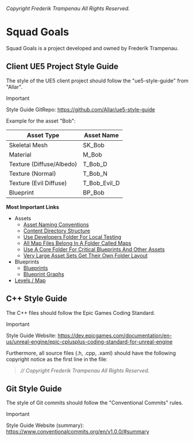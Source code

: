 _Copyright Frederik Trampenau All Rights Reserved._

# Squad Goals

Squad Goals is a project developed and owned by Frederik Trampenau.

## Client UE5 Project Style Guide

The style of the UE5 client project should follow the "ue5-style-guide" from "Allar".

> [!IMPORTANT]
> Style Guide GitRepo: https://github.com/Allar/ue5-style-guide

Example for the asset "Bob":

| Asset Type               | Asset Name    |
| ------------------------ | ------------- |
| Skeletal Mesh            | SK_Bob        |
| Material                 | M_Bob         |
| Texture (Diffuse/Albedo) | T_Bob_D       |
| Texture (Normal)         | T_Bob_N       |
| Texture (Evil Diffuse)   | T_Bob_Evil_D  |
| Blueprint                | BP_Bob        |

**Most Important Links**
* Assets
  * [Asset Naming Conventions](https://github.com/Allar/ue5-style-guide?tab=readme-ov-file#asset-name-modifiers)
  * [Content Directory Structure](https://github.com/Allar/ue5-style-guide?tab=readme-ov-file#2-content-directory-structure)
  * [Use Developers Folder For Local Testing](https://github.com/Allar/ue5-style-guide?tab=readme-ov-file#23-use-developers-folder-for-local-testing)
  * [All Map Files Belong In A Folder Called Maps](https://github.com/Allar/ue5-style-guide?tab=readme-ov-file#24-all-map-files-belong-in-a-folder-called-maps)
  * [Use A Core Folder For Critical Blueprints And Other Assets](https://github.com/Allar/ue5-style-guide?tab=readme-ov-file#25-use-a-core-folder-for-critical-blueprints-and-other-assets)
  * [Very Large Asset Sets Get Their Own Folder Layout](https://github.com/Allar/ue5-style-guide?tab=readme-ov-file#27-very-large-asset-sets-get-their-own-folder-layout)
* Blueprints
  * [Blueprints](https://github.com/Allar/ue5-style-guide?tab=readme-ov-file#3-blueprints)
  * [Blueprint Graphs](https://github.com/Allar/ue5-style-guide?tab=readme-ov-file#34-blueprint-graphs)
* [Levels / Map](https://github.com/Allar/ue5-style-guide?tab=readme-ov-file#6-levels--maps)

## C++ Style Guide

The C++ files should follow the Epic Games Coding Standard.

> [!IMPORTANT]
> Style Guide Website: https://dev.epicgames.com/documentation/en-us/unreal-engine/epic-cplusplus-coding-standard-for-unreal-engine

Furthermore, all source files (.h, .cpp, .xaml) should have the following copyright notice as the first line in the file:
> _// Copyright Frederik Trampenau All Rights Reserved._

## Git Style Guide

The style of Git commits should follow the "Conventional Commits" rules.

> [!IMPORTANT]
> Style Guide Website (summary): https://www.conventionalcommits.org/en/v1.0.0/#summary
